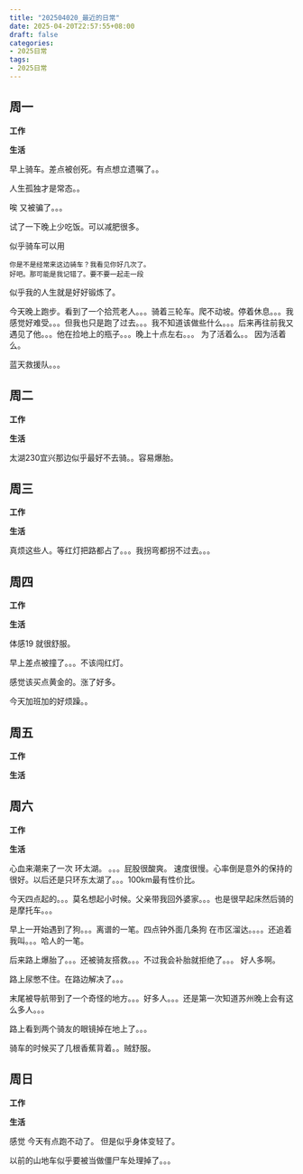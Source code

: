 ```yaml
---
title: "202504020_最近的日常"
date: 2025-04-20T22:57:55+08:00
draft: false
categories:
- 2025日常
tags:
- 2025日常
---
```



## 周一

**工作**



**生活**

早上骑车。差点被创死。有点想立遗嘱了。。

人生孤独才是常态。。

唉 又被骗了。。。

试了一下晚上少吃饭。可以减肥很多。

似乎骑车可以用

	你是不是经常来这边骑车？我看见你好几次了。
	好吧。那可能是我记错了。要不要一起走一段


似乎我的人生就是好好锻炼了。

今天晚上跑步。看到了一个拾荒老人。。。骑着三轮车。爬不动坡。停着休息。。。我感觉好难受。。。但我也只是跑了过去。。。我不知道该做些什么。。。后来再往前我又遇见了他。。。他在捡地上的瓶子。。。晚上十点左右。。。 为了活着么。。 因为活着么。


蓝天救援队。。。



## 周二

**工作**



**生活**

太湖230宜兴那边似乎最好不去骑。。容易爆胎。


## 周三


**工作**



**生活**

真烦这些人。等红灯把路都占了。。。我拐弯都拐不过去。。。



## 周四


**工作**



**生活**

体感19 就很舒服。

早上差点被撞了。。。不该闯红灯。

感觉该买点黄金的。涨了好多。

今天加班加的好烦躁。。

## 周五


**工作**



**生活**


## 周六


**工作**



**生活**

心血来潮来了一次 环太湖。 。。。屁股很酸爽。 速度很慢。心率倒是意外的保持的很好。以后还是只环东太湖了。。。100km最有性价比。


今天四点起的。。。莫名想起小时候。父亲带我回外婆家。。。也是很早起床然后骑的是摩托车。。。

早上一开始遇到了狗。。。离谱的一笔。四点钟外面几条狗 在市区溜达。。。。还追着我叫。。。哈人的一笔。

后来路上爆胎了。。。还被骑友搭救。。。不过我会补胎就拒绝了。。。 好人多啊。

路上尿憋不住。在路边解决了。。。

末尾被导航带到了一个奇怪的地方。。。好多人。。。还是第一次知道苏州晚上会有这么多人。。。

路上看到两个骑友的眼镜掉在地上了。。。

骑车的时候买了几根香蕉背着。。贼舒服。



## 周日


**工作**



**生活**


感觉 今天有点跑不动了。 但是似乎身体变轻了。

以前的山地车似乎要被当做僵尸车处理掉了。。。